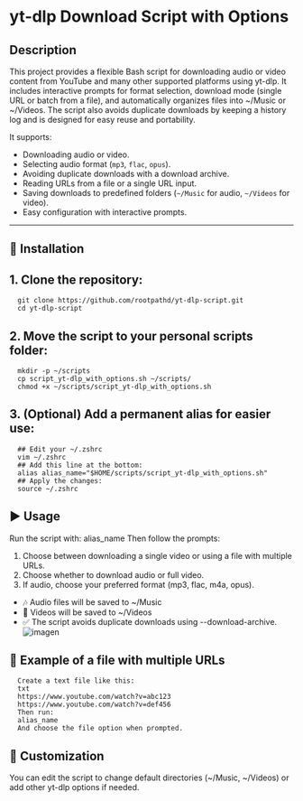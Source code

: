 # yt-dlp Download Script with Options

## Description

This project provides a flexible Bash script for downloading audio or video content from YouTube and many other supported platforms using yt-dlp.
It includes interactive prompts for format selection, download mode (single URL or batch from a file), and automatically organizes files into ~/Music or ~/Videos.
The script also avoids duplicate downloads by keeping a history log and is designed for easy reuse and portability.

It supports:

- Downloading audio or video.
- Selecting audio format (`mp3`, `flac`, `opus`).
- Avoiding duplicate downloads with a download archive.
- Reading URLs from a file or a single URL input.
- Saving downloads to predefined folders (`~/Music` for audio, `~/Videos` for video).
- Easy configuration with interactive prompts.

---
## 📁 Installation
## 1. Clone the repository:
      git clone https://github.com/rootpathd/yt-dlp-script.git
      cd yt-dlp-script
      
## 2. Move the script to your personal scripts folder:
      mkdir -p ~/scripts
      cp script_yt-dlp_with_options.sh ~/scripts/
      chmod +x ~/scripts/script_yt-dlp_with_options.sh
   
## 3. (Optional) Add a permanent alias for easier use:
      ## Edit your ~/.zshrc
      vim ~/.zshrc
      ## Add this line at the bottom:
      alias alias_name="$HOME/scripts/script_yt-dlp_with_options.sh"
      ## Apply the changes:
      source ~/.zshrc

## ▶️ Usage
Run the script with:
alias_name
Then follow the prompts:
1. Choose between downloading a single video or using a file with multiple URLs.
2. Choose whether to download audio or full video.
3. If audio, choose your preferred format (mp3, flac, m4a, opus).
  - 🎶 Audio files will be saved to ~/Music
  - 🎥 Videos will be saved to ~/Videos
  - ✅ The script avoids duplicate downloads using --download-archive.
    ![imagen](https://github.com/user-attachments/assets/b5c27299-34e6-4ba0-8712-e11451d8e960)



## 📄 Example of a file with multiple URLs
      Create a text file like this:
      txt
      https://www.youtube.com/watch?v=abc123
      https://www.youtube.com/watch?v=def456
      Then run:
      alias_name
      And choose the file option when prompted.

## 🔧 Customization
You can edit the script to change default directories (~/Music, ~/Videos) or add other yt-dlp options if needed.
